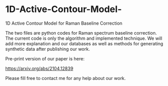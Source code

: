 # 1D-Active-Contour-Model-
1D Active Contour Model for Raman Baseline Correction

The two files are python codes for Raman spectrum baseline correction. The current code is only the algorithm and implemented technique. We will add more explanation and our databases as well as methods for generating synthetic data after publishing our work. 

Pre-print version of our paper is here: 

https://arxiv.org/abs/2104.12839

Please fill free to contact me for any help about our work. 
